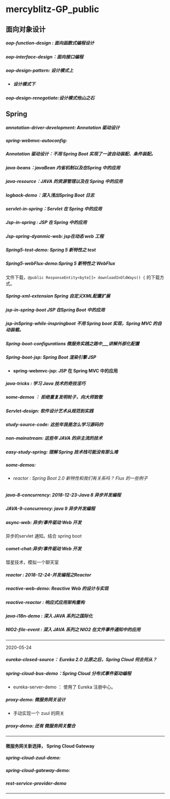 # mercyblitz-GP_public

## 面向对象设计

##### oop-function-design : 面向函数式编程设计

##### oop-interface-design：面向接口编程

##### oop-design-pattern: 设计模式上

- ##### 设计模式下

##### oop-design-renegotiate:设计模式他山之石



## Spring

##### annotation-driver-development: Annotation 驱动设计

##### spring-webmvc-autoconfig:  

##### 	Annotation 驱动设计：不用 Spring Boot 实现了一波自动装配、条件装配。

##### java-beans：javaBean 内省机制以及在Spring 中的应用

##### java-resource：JAVA 的资源管理以及在 Spring 中的应用

##### logback-demo：深入浅出Spring Boot 日志 

##### servlet-in-spring：Servlet 在 Spring 中的应用

##### Jsp-in-spring : JSP 在 Spring 中的应用

##### Jsp-spring-dyanmic-web: jsp在动态 web 工程

##### Spring5-test-demo: Spring 5 新特性之 test

##### Spring5-webFlux-demo:Spring 5 新特性之 WebFlux

文件下载，`@public ResponseEntity<byte[]> downloadInOldWays() {` 的下载方式。

##### Spring-xml-extension Spring 自定义XML配置扩展

##### jsp-in-spring-boot   JSP 在Spring Boot 中的应用

##### jsp-inSpring-while-inspringboot  不用 Spring boot 实现，Spring MVC 的自动装载。

##### Spring-boot-configurations   微服务实践之路中___讲解外部化配置

##### Spring-boot-jsp: Spring Boot 渲染引擎 JSP

- **spring-webmvc-jsp:  JSP 在 Spring MVC 中的应用** 

##### java-tricks : 学习 Java 技术的奇技淫巧

##### some-demos ： 拒绝重复发明轮子，向大师致敬

##### Servlet-design:  软件设计艺术从规范到实践

##### study-source-code: 这些年我是怎么学习源码的

##### non-mainstream: 这些年 JAVA 的非主流的技术

##### easy-study-spring: 理解 Spring 技术栈可能没有那么难

##### some-demos: 

- ###### reactor :  Spring Boot 2.0 新特性和我们有关系吗？ Flux 的一些例子

#####  java-8-concurrency: 2018-12-23-Java 8 异步并发编程

##### JAVA-9-concurrency: java 9 异步并发编程

##### async-web: 异步/事件驱动 Web 开发 

异步的servlet 通知。结合 spring boot

##### comet-chat:异步/事件驱动 Web 开发 

彗星技术，模拟一个聊天室

##### reactor  :  2018-12-24-并发编程之Reactor

##### reactive-web-demo:  Reactive Web 的设计与实现

##### reactive-reactor       :   响应式应用架构重构

##### java-i18n-demo : 深入 JAVA 系列之国际化

##### NIO2-file-event : 深入 JAVA 系列之 NIO2 在文件事件通知中的应用

---

2020-05-24

##### eureka-closed-source： Eureka 2.0 比原之后，Spring Cloud 何去何从？

##### spring-cloud-bus-demo：Spring Cloud 分布式事件驱动编程

- eureka-server-demo ： 使用了 Eureka 注册中心。

##### proxy-demo: 微服务网关设计

- 手动实现一个 zuul 的网关

##### proxy-demo: 还有 微服务网关整合

---

#### 微服务网关新选择， Spring  Cloud Gateway

##### spring-cloud-zuul-demo: 

##### spring-cloud-gateway-demo: 

##### rest-service-provider-demo

----

